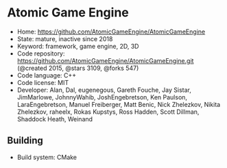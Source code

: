 # Atomic Game Engine

- Home: https://github.com/AtomicGameEngine/AtomicGameEngine
- State: mature, inactive since 2018
- Keyword: framework, game engine, 2D, 3D
- Code repository: https://github.com/AtomicGameEngine/AtomicGameEngine.git (@created 2015, @stars 3109, @forks 547)
- Code language: C++
- Code license: MIT
- Developer: Alan, Dal, eugenegous, Gareth Fouche, Jay Sistar, JimMarlowe, JohnnyWahib, JoshEngebretson, Ken Paulson, LaraEngebretson, Manuel Freiberger, Matt Benic, Nick Zhelezkov, Nikita Zhelezkov, raheelx, Rokas Kupstys, Ross Hadden, Scott Dillman, Shaddock Heath, Weinand

## Building

- Build system: CMake
